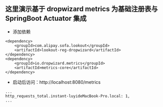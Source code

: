 ## 这里演示基于 dropwizard metrics 为基础注册表与 SpringBoot Actuator 集成

- 添加依赖

```
<dependency>
    <groupId>com.alipay.sofa.lookout</groupId>
    <artifactId>lookout-reg-dropwizard</artifactId>
</dependency>
<dependency>
    <groupId>io.dropwizard.metrics</groupId>
    <artifactId>metrics-core</artifactId>
</dependency>
```

- 启动后访问：http://localhost:8080/metrics

```
...
http_requests_total.instant-luyideMacBook-Pro.local: 1,
...
```